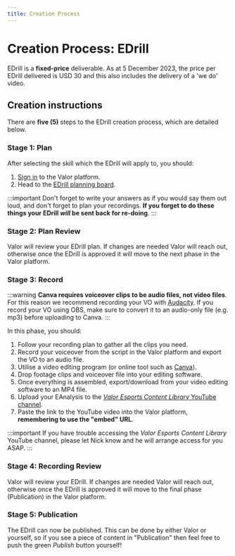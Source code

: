 ```yaml
---
title: Creation Process
---
```


# Creation Process: EDrill

EDrill is a **fixed-price** deliverable. As at 5 December 2023, the price per EDrill delivered is USD 30 and this also includes the delivery of a 'we do' video.

## Creation instructions

There are **five (5)** steps to the EDrill creation process, which are detailed below.

### Stage 1: Plan

After selecting the skill which the EDrill will apply to, you should:

1. [Sign in](https://app.valoresports.com/sign-in) to the Valor platform.
1. Head to the [EDrill planning board](https://app.valoresports.com/content-creation/E_DRILL/prepare/list).

:::important
Don't forget to write your answers as if you would say them out loud, and don't forget to plan your recordings. **If you forget to do these things your EDrill _will_ be sent back for re-doing**.
:::

### Stage 2: Plan Review

Valor will review your EDrill plan. If changes are needed Valor will reach out, otherwise once the EDrill is approved it will move to the next phase in the Valor platform.

### Stage 3: Record

:::warning
**Canva requires voiceover clips to be audio files, not video files**. For this reason we recommend recording your VO with [Audacity](https://www.audacityteam.org/). If you record your VO using OBS, make sure to convert it to an audio-only file (e.g. mp3) before uploading to Canva.
:::

In this phase, you should:

1. Follow your recording plan to gather all the clips you need.
1. Record your voiceover from the script in the Valor platform and export the VO to an audio file.
1. Utilise a video editing program (or online tool such as [Canva](https://www.canva.com/)).
1. Drop footage clips and voiceover file into your editing software.
1. Once everything is assembled, export/download from your video editing software to an MP4 file.
1. Upload your EAnalysis to the [_Valor Esports Content Library_ YouTube channel](https://studio.youtube.com/channel/UCuBq5lmGJjSH0Hi7H3vwA3w).
1. Paste the link to the YouTube video into the Valor platform, **remembering to use the "embed" URL**.

:::important
If you have trouble accessing the _Valor Esports Content Library_ YouTube channel, please let Nick know and he will arrange access for you ASAP.
:::

### Stage 4: Recording Review

Valor will review your EDrill. If changes are needed Valor will reach out, otherwise once the EDrill is approved it will move to the final phase (Publication) in the Valor platform.

### Stage 5: Publication

The EDrill can now be published. This can be done by either Valor or yourself, so if you see a piece of content in "Publication" then feel free to push the green _Publish_ button yourself!
